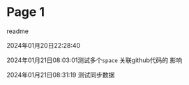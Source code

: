 # Page 1

readme

2024年01月20日22:28:40

2024年01月21日08:03:01测试多个`space` 关联github代码的 影响



2024年01月21日08:31:19 测试同步数据

